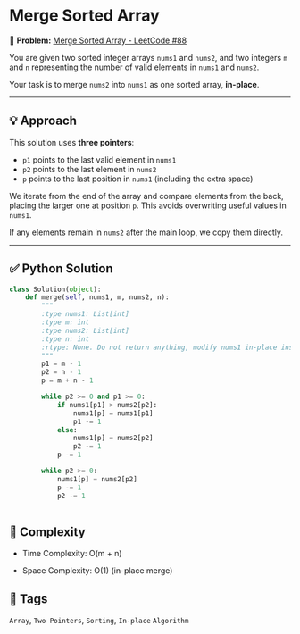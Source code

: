 # Merge Sorted Array

📘 **Problem:** [Merge Sorted Array - LeetCode #88](https://leetcode.com/problems/merge-sorted-array/)

You are given two sorted integer arrays `nums1` and `nums2`, and two integers `m` and `n` representing the number of valid elements in `nums1` and `nums2`.

Your task is to merge `nums2` into `nums1` as one sorted array, **in-place**.

---

## 💡 Approach

This solution uses **three pointers**:
- `p1` points to the last valid element in `nums1`
- `p2` points to the last element in `nums2`
- `p` points to the last position in `nums1` (including the extra space)

We iterate from the end of the array and compare elements from the back, placing the larger one at position `p`. This avoids overwriting useful values in `nums1`.

If any elements remain in `nums2` after the main loop, we copy them directly.

---

## ✅ Python Solution

```python
class Solution(object):
    def merge(self, nums1, m, nums2, n):
        """
        :type nums1: List[int]
        :type m: int
        :type nums2: List[int]
        :type n: int
        :rtype: None. Do not return anything, modify nums1 in-place instead.
        """
        p1 = m - 1
        p2 = n - 1
        p = m + n - 1

        while p2 >= 0 and p1 >= 0:
            if nums1[p1] > nums2[p2]:
                nums1[p] = nums1[p1]
                p1 -= 1
            else:
                nums1[p] = nums2[p2]
                p2 -= 1
            p -= 1

        while p2 >= 0:
            nums1[p] = nums2[p2]
            p -= 1
            p2 -= 1
        
```

## 🧠 Complexity

   
- Time Complexity: O(m + n)

- Space Complexity: O(1) (in-place merge)


## 📌 Tags

`Array`, `Two Pointers`, `Sorting`, `In-place` `Algorithm`

